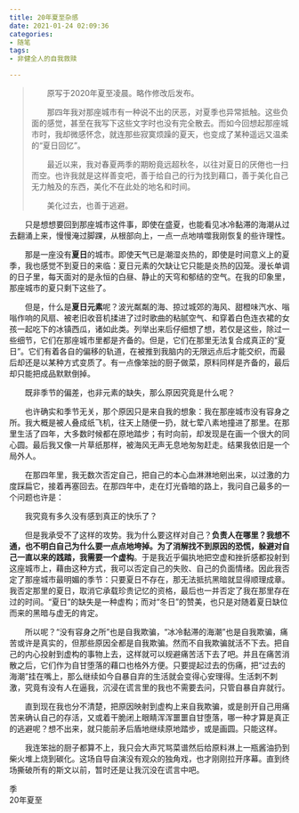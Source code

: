 ```yaml
---
title: 20年夏至杂感
date: 2021-01-24 02:09:36
categories: 
- 随笔
tags:  
- 非健全人的自我救赎

---
```


> 　　原写于2020年夏至凌晨。略作修改后发布。
>
> 　　那四年我对那座城市有一种说不出的厌恶，对夏季也异常抵触。这些负面的感觉，甚至在我写下这些文字时也没有完全散去。而如今回想起那座城市时，我却微感怀念，就连那些寂寞烦躁的夏天，也变成了某种遥远又温柔的“夏日回忆”。
>
> 　　最近以来，我对春夏两季的期盼竟远超秋冬，以往对夏日的厌倦也一扫而空。也许我就是这样善变吧，善于给自己的行为找到藉口，善于美化自己无力触及的东西，美化不在此处的地名和时间。
>
> 　　美化过去，也善于逃避。

　　只是想想要回到那座城市这件事，即使在盛夏，也能看见冰冷黏滞的海潮从过去翻涌上来，慢慢淹过脚踝，从根部向上，一点一点地啃噬我刚恢复的些许理性。

　　那是一座没有**夏日**的城市。即使天气已是潮湿炎热的，即使是时间意义上的夏季，我也感觉不到夏日的来临：夏日元素的欠缺让它只能是炎热的囚笼。漫长单调的日子里，每天面对的是永恒的白昼、静止的天穹和郁结的空气。在我的印象里，那座城市的夏只剩下这些了。

<!--more-->

　　但是，什么是**夏日元素**呢？波光粼粼的海、掠过城郊的海风、甜橙味汽水、嗡嗡作响的风扇、被老旧收音机揉进了过时歌曲的粘腻空气、和穿着白色连衣裙的女孩一起吃下的冰镇西瓜，诸如此类。列举出来后仔细想了想，若仅是这些，除过一些细节，它们在那座城市里都是齐备的。但是，它们在那里无法复合成真正的“夏日”。它们有着各自的偏移的轨道，在被推到我脑内的无限远点后才能交织，而最后却还是以某种方式变质了。有一点像笨拙的厨子做菜，原料同样是齐备的，最后却只能把成品默默倒掉。

　　既非季节的偏差，也非元素的缺失，那么原因究竟是什么呢？

　　也许确实和季节无关，那个原因只是来自我的想象：我在那座城市没有容身之所。我大概是被人叠成纸飞机，往天上随便一扔，就七荤八素地撞进了那里。在那里生活了四年，大多数时候都在原地踏步；有时向前，却发现是在画一个很大的同心圆。最后我又像一片草纸那样，被海风无声无息地匆匆赶走。结果我依旧是一个局外人。

　　在那四年里，我无数次否定自己，把自己的本心血淋淋地剜出来，以过激的力度踩扁它，接着再塞回去。在那四年中，走在灯光昏暗的路上，我问自己最多的一个问题也许是：

　　我究竟有多久没有感到真正的快乐了？

　　但是我承受不了这样的攻势。我为什么要这样对自己？**负责人在哪里？**我想不通，也不明白自己为什么要一点点地垮掉。为了消解找不到原因的恐慌，躲避对自己一直以来的践踏，我需要一个**虚构**。于是我近乎偏执地把空虚和挫折感都投射到这座城市上，藉由这种方式，我可以否定自己的失败、自己的负面情绪。因此我否定了那座城市最明媚的季节：只要夏日不存在，那无法抵抗黑暗就显得顺理成章。我否定那里的夏日，取消它承载珍贵记忆的资格，最后也一并否定了我在那里存在过的时间。“夏日”的缺失是一种虚构；而对“冬日”的赞美，也只是对随着夏日缺位而来的黑暗与虚无的肯定。

　　所以呢？“没有容身之所”也是自我欺骗，“冰冷黏滞的海潮”也是自我欺骗，痛苦或许是真实的，但那些原因全都是自我欺骗。然而不自我欺骗就活不下去。把自己的内心投射到虚构的事物上去，这样就可以规避痛苦活下去了吧。并且在痛苦消散之后，它们作为自甘堕落的藉口也格外方便。只要提起过去的伤痛，把“过去的海潮”挂在嘴上，那么继续如今自暴自弃的生活就会变得心安理得。生活刺不刺激，究竟有没有人在逼我，沉浸在谎言里的我也不需要去问，只管自暴自弃就行。

　　直到现在我也分不清楚，把原因映射到虚构上来自我欺骗，或是剖开自己用痛苦来确认自己的存活，又或着干脆闭上眼睛浑浑噩噩自甘堕落，哪一种才算是真正的逃避呢？想不出来，就只能前矛后盾地继续原地踏步，或是画圆。只能这样。

　　我连笨拙的厨子都算不上，我只会大声咒骂菜谱然后给原料淋上一瓶酱油扔到柴火堆上烧到碳化。这场自导自演没有观众的独角戏，也才刚刚拉开序幕。直到终场撕破所有的斯文以前，暂时还是让我沉没在谎言中吧。

季  
20年夏至